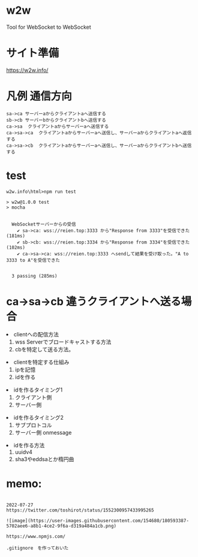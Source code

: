 # w2w
Tool for WebSocket to WebSocket


# サイト準備
https://w2w.info/

# 凡例 通信方向
```
sa->ca サーバーaからクライアントaへ送信する
sb->cb サーバーbからクライアントbへ送信する
ca->sa  クライアントaからサーバーaへ送信する
ca->sa->ca  クライアントaからサーバーaへ送信し、サーバーaからクライアントaへ返信する
ca->sa->cb  クライアントaからサーバーaへ送信し、サーバーaからクライアントbへ送信する

```

# test

```
w2w.info\html>npm run test

> w2w@1.0.0 test
> mocha


  WebSocketサーバーからの受信
    ✔ sa->ca: wss://reien.top:3333 から"Response from 3333"を受信できた (181ms)
    ✔ sb->cb: wss://reien.top:3334 から"Response from 3334"を受信できた (102ms)
    ✔ ca->sa->ca: wss://reien.top:3333 へsendして結果を受け取った。"A to 3333 to A"を受信できた


  3 passing (285ms)
```

# ca->sa->cb 違うクライアントへ送る場合

<li>clientへの配信方法
<ol>
    <li>wss Serverでブロードキャストする方法
    <li>cbを特定して送る方法。
</ol>
<li>clientを特定する仕組み
<ol>
    <li>ipを記憶
    <li>idを作る
</ol>
<li>idを作るタイミング1
<ol>
    <li>クライアント側　
    <li>サーバー側
</ol>
<li>idを作るタイミング2
<ol>
    <li>サブプロトコル
    <li>サーバー側 onmessage
</ol>
<li>idを作る方法
<ol>
    <li>uuidv4
    <li>sha3やeddsaとか楕円曲
</ol>

# memo:


```

2022-07-27
https://twitter.com/toshirot/status/1552300957433995265

![image](https://user-images.githubusercontent.com/154680/180593387-5702aee6-a8b1-4ce2-9f6a-d319a484a1cb.png)

https://www.npmjs.com/

.gitignore　を作っておいた

